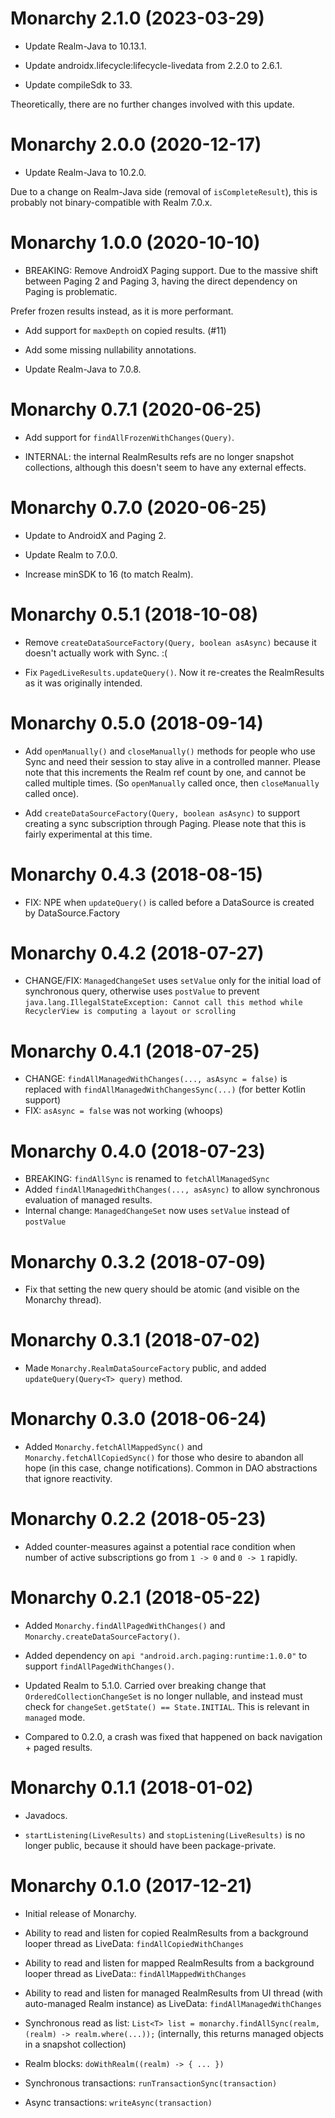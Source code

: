 # Monarchy 2.1.0 (2023-03-29)

- Update Realm-Java to 10.13.1.

- Update androidx.lifecycle:lifecycle-livedata from 2.2.0 to 2.6.1.

- Update compileSdk to 33.

Theoretically, there are no further changes involved with this update.

# Monarchy 2.0.0 (2020-12-17)

- Update Realm-Java to 10.2.0.

Due to a change on Realm-Java side (removal of `isCompleteResult`), this is probably not binary-compatible with Realm 7.0.x.

# Monarchy 1.0.0 (2020-10-10)

- BREAKING: Remove AndroidX Paging support. Due to the massive shift between Paging 2 and Paging 3, having the direct dependency on Paging is problematic.

Prefer frozen results instead, as it is more performant.

- Add support for `maxDepth` on copied results. (#11)

- Add some missing nullability annotations.

- Update Realm-Java to 7.0.8.

# Monarchy 0.7.1 (2020-06-25)
- Add support for `findAllFrozenWithChanges(Query)`.

- INTERNAL: the internal RealmResults refs are no longer snapshot collections, although this doesn't seem to have any external effects.

# Monarchy 0.7.0 (2020-06-25)
- Update to AndroidX and Paging 2.

- Update Realm to 7.0.0.

- Increase minSDK to 16 (to match Realm).

# Monarchy 0.5.1 (2018-10-08)
- Remove `createDataSourceFactory(Query, boolean asAsync)` because it doesn't actually work with Sync. :( 

- Fix `PagedLiveResults.updateQuery()`. Now it re-creates the RealmResults as it was originally intended.

# Monarchy 0.5.0 (2018-09-14)
- Add `openManually()` and `closeManually()` methods for people who use Sync and need their session to stay alive in a controlled manner. Please note that this increments the Realm ref count by one, and cannot be called multiple times. (So `openManually` called once, then `closeManually` called once).

- Add `createDataSourceFactory(Query, boolean asAsync)` to support creating a sync subscription through Paging. Please note that this is fairly experimental at this time.

# Monarchy 0.4.3 (2018-08-15)
- FIX: NPE when `updateQuery()` is called before a DataSource is created by DataSource.Factory

# Monarchy 0.4.2 (2018-07-27)
- CHANGE/FIX: `ManagedChangeSet` uses `setValue` only for the initial load of synchronous query, otherwise uses `postValue` to prevent `java.lang.IllegalStateException: Cannot call this method while RecyclerView is computing a layout or scrolling`

# Monarchy 0.4.1 (2018-07-25)
- CHANGE: `findAllManagedWithChanges(..., asAsync = false)` is replaced with `findAllManagedWithChangesSync(...)` (for better Kotlin support)
- FIX: `asAsync = false` was not working (whoops)

# Monarchy 0.4.0 (2018-07-23)

- BREAKING: `findAllSync` is renamed to `fetchAllManagedSync`
- Added `findAllManagedWithChanges(..., asAsync)` to allow synchronous evaluation of managed results.
- Internal change: `ManagedChangeSet` now uses `setValue` instead of `postValue`

# Monarchy 0.3.2 (2018-07-09)

- Fix that setting the new query should be atomic (and visible on the Monarchy thread).

# Monarchy 0.3.1 (2018-07-02)

- Made `Monarchy.RealmDataSourceFactory` public, and added `updateQuery(Query<T> query)` method.

# Monarchy 0.3.0 (2018-06-24)

- Added `Monarchy.fetchAllMappedSync()` and `Monarchy.fetchAllCopiedSync()` for those who desire to abandon all hope (in this case, change notifications). Common in DAO abstractions that ignore reactivity.

# Monarchy 0.2.2 (2018-05-23)

- Added counter-measures against a potential race condition when number of active subscriptions go from `1 -> 0` and `0 -> 1` rapidly.

# Monarchy 0.2.1 (2018-05-22)

- Added `Monarchy.findAllPagedWithChanges()` and `Monarchy.createDataSourceFactory()`.

- Added dependency on `api "android.arch.paging:runtime:1.0.0"` to support `findAllPagedWithChanges()`.

- Updated Realm to 5.1.0. Carried over breaking change that `OrderedCollectionChangeSet` is no longer nullable, and instead must check for `changeSet.getState() == State.INITIAL`. This is relevant in `managed` mode.

- Compared to 0.2.0, a crash was fixed that happened on back navigation + paged results.

# Monarchy 0.1.1 (2018-01-02)

- Javadocs.

- `startListening(LiveResults)` and `stopListening(LiveResults)` is no longer public, because it should have been package-private.

# Monarchy 0.1.0 (2017-12-21)

- Initial release of Monarchy.

- Ability to read and listen for copied RealmResults from a background looper thread as LiveData: `findAllCopiedWithChanges`

- Ability to read and listen for mapped RealmResults from a background looper thread as LiveData:: `findAllMappedWithChanges`

- Ability to read and listen for managed RealmResults from UI thread (with auto-managed Realm instance) as LiveData: `findAllManagedWithChanges`

- Synchronous read as list: `List<T> list = monarchy.findAllSync(realm, (realm) -> realm.where(...));` (internally, this returns managed objects in a snapshot collection)

- Realm blocks: `doWithRealm((realm) -> { ... })`

- Synchronous transactions: `runTransactionSync(transaction)`

- Async transactions: `writeAsync(transaction)`